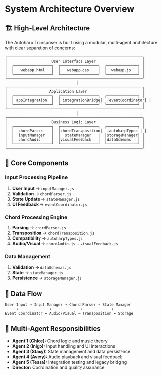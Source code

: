 # System Architecture Overview

## 🏗️ **High-Level Architecture**

The Autoharp Transposer is built using a modular, multi-agent architecture with clear separation of concerns:

```
┌─────────────────────────────────────────────────────────────┐
│                    User Interface Layer                     │
│  ┌─────────────────┐  ┌─────────────────┐  ┌──────────────┐ │
│  │   webapp.html   │  │   webapp.css    │  │  webapp.js   │ │
│  └─────────────────┘  └─────────────────┘  └──────────────┘ │
└─────────────────────────────────────────────────────────────┘
                                │
┌─────────────────────────────────────────────────────────────┐
│                   Application Layer                         │
│  ┌─────────────────┐  ┌─────────────────┐  ┌──────────────┐ │
│  │ appIntegration  │  │ integrationBridge│  │eventCoordinator│ │
│  └─────────────────┘  └─────────────────┘  └──────────────┘ │
└─────────────────────────────────────────────────────────────┘
                                │
┌─────────────────────────────────────────────────────────────┐
│                    Business Logic Layer                     │
│  ┌─────────────────┐  ┌─────────────────┐  ┌──────────────┐ │
│  │  chordParser    │  │chordTransposition│  │autoharpTypes │ │
│  │  inputManager   │  │  stateManager   │  │storageManager│ │
│  │  chordAudio     │  │visualFeedback   │  │dataSchemas   │ │
│  └─────────────────┘  └─────────────────┘  └──────────────┘ │
└─────────────────────────────────────────────────────────────┘
```

## 🎯 **Core Components**

### **Input Processing Pipeline**
1. **User Input** → `inputManager.js`
2. **Validation** → `chordParser.js`
3. **State Update** → `stateManager.js`
4. **UI Feedback** → `eventCoordinator.js`

### **Chord Processing Engine**
1. **Parsing** → `chordParser.js`
2. **Transposition** → `chordTransposition.js`
3. **Compatibility** → `autoharpTypes.js`
4. **Audio/Visual** → `chordAudio.js` + `visualFeedback.js`

### **Data Management**
1. **Validation** → `dataSchemas.js`
2. **State** → `stateManager.js`
3. **Persistence** → `storageManager.js`

## 🔄 **Data Flow**

```
User Input → Input Manager → Chord Parser → State Manager
     ↓              ↓             ↓             ↓
Event Coordinator ← Audio/Visual ← Transposition ← Storage
```

## 🤖 **Multi-Agent Responsibilities**

- **Agent 1 (Chloe):** Chord logic and music theory
- **Agent 2 (Inigo):** Input handling and UI interactions
- **Agent 3 (Stacy):** State management and data persistence
- **Agent 4 (Avery):** Audio playback and visual feedback
- **Agent 5 (Tessa):** Integration testing and legacy bridging
- **Director:** Coordination and quality assurance
